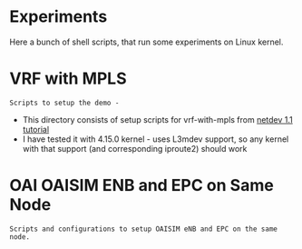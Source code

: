 # Experiments

Here a bunch of shell scripts, that run some experiments on Linux kernel.

# VRF with MPLS
	Scripts to setup the demo -
   - This directory consists of setup scripts for vrf-with-mpls from [netdev 1.1 tutorial](https://www.netdevconf.org/1.1/proceedings/slides/ahern-vrf-tutorial.pdf)
   - I have tested it with 4.15.0 kernel - uses L3mdev support, so any kernel with that support (and corresponding iproute2) should work

# OAI OAISIM ENB and EPC on Same Node
	Scripts and configurations to setup OAISIM eNB and EPC on the same node.
